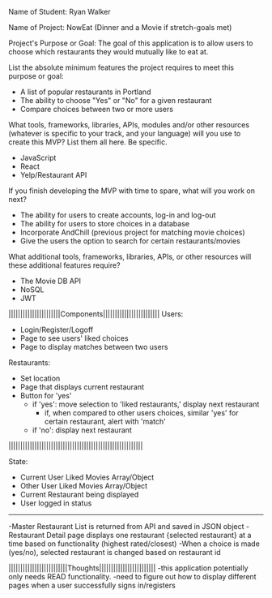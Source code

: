 Name of Student: Ryan Walker

Name of Project: NowEat (Dinner and a Movie if stretch-goals met)

Project's Purpose or Goal: The goal of this application is to allow users to choose which restaurants they would mutually like to eat at.

List the absolute minimum features the project requires to meet this purpose or goal:
- A list of popular restaurants in Portland
- The ability to choose "Yes" or "No" for a given restaurant
- Compare choices between two or more users

What tools, frameworks, libraries, APIs, modules and/or other resources (whatever is specific to your track, and your language) will you use to create this MVP? List them all here. Be specific.
- JavaScript 
- React
- Yelp/Restaurant API

If you finish developing the MVP with time to spare, what will you work on next?
- The ability for users to create accounts, log-in and log-out
- The ability for users to store choices in a database
- Incorporate AndChill (previous project for matching movie choices)
- Give the users the option to search for certain restaurants/movies

What additional tools, frameworks, libraries, APIs, or other resources will these additional features require?
- The Movie DB API
- NoSQL
- JWT


||||||||||||||||||||||Components||||||||||||||||||||||||
Users:
* Login/Register/Logoff
* Page to see users' liked choices
* Page to display matches between two users

Restaurants:
* Set location
* Page that displays current restaurant
* Button for 'yes'
  * if 'yes': move selection to 'liked restaurants,' display next restaurant
    * if, when compared to other users choices, similar 'yes' for certain restaurant, alert with 'match'
  * if 'no': display next restaurant

|||||||||||||||||||||||||||||||||||||||||||||||||||||||||

State: 
* Current User Liked Movies Array/Object
* Other User Liked Movies Array/Object
* Current Restaurant being displayed
* User logged in status
*** 
-Master Restaurant List is returned from API and saved in JSON object
-Restaurant Detail page displays one restaurant {selected restaurant} at a time based on functionality (highest rated/closest)
-When a choice is made (yes/no), selected restaurant is changed based on restaurant id


|||||||||||||||||||||||||Thoughts||||||||||||||||||||||||
-this application potentially only needs READ functionality. 
-need to figure out how to display different pages when a user successfully signs in/registers



